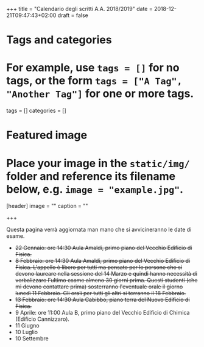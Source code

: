 +++
title = "Calendario degli scritti A.A. 2018/2019"
date = 2018-12-21T09:47:43+02:00
draft = false

# Tags and categories
# For example, use `tags = []` for no tags, or the form `tags = ["A Tag", "Another Tag"]` for one or more tags.
tags = []
categories = []

# Featured image
# Place your image in the `static/img/` folder and reference its filename below, e.g. `image = "example.jpg"`.
[header]
image = ""
caption = ""

+++

Questa pagina verrà aggiornata man mano che si avvicineranno le date di esame.

* ~~22 Gennaio: ore 14:30 Aula Amaldi, primo piano del Vecchio Edificio di Fisica.~~
* ~~8 Febbraio: ore 14:30 Aula Amaldi, primo piano del Vecchio Edificio di Fisica. L'appello è libero per tutti ma pensato per le persone che si devono laureare nella sessione del 14 Marzo e quindi hanno necessità di verbalizzare l'ultimo esame almeno 30 giorni prima. Questi studenti (che mi devono contattare prima) sosterranno l'eventuale orale il giorno lunedì 11 Febbraio. Gli orali per tutti gli altri si terranno il 18 Febbraio.~~
* ~~13 Febbraio: ore 14:30 Aula Cabibbo, piano terra del Nuovo Edificio di Fisica.~~
* 9 Aprile: ore 11:00 Aula B, primo piano del Vecchio Edificio di Chimica (Edificio Cannizzaro).
* 11 Giugno
* 10 Luglio
* 10 Settembre
